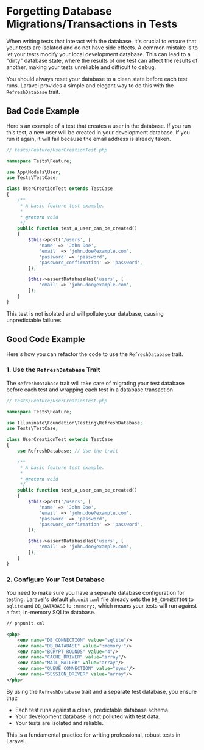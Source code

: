 # Forgetting Database Migrations/Transactions in Tests

When writing tests that interact with the database, it's crucial to ensure that your tests are isolated and do not have side effects. A common mistake is to let your tests modify your local development database. This can lead to a "dirty" database state, where the results of one test can affect the results of another, making your tests unreliable and difficult to debug.

You should always reset your database to a clean state before each test runs. Laravel provides a simple and elegant way to do this with the `RefreshDatabase` trait.

## Bad Code Example

Here's an example of a test that creates a user in the database. If you run this test, a new user will be created in your development database. If you run it again, it will fail because the email address is already taken.

```php
// tests/Feature/UserCreationTest.php

namespace Tests\Feature;

use App\Models\User;
use Tests\TestCase;

class UserCreationTest extends TestCase
{
    /**
     * A basic feature test example.
     *
     * @return void
     */
    public function test_a_user_can_be_created()
    {
        $this->post('/users', [
            'name' => 'John Doe',
            'email' => 'john.doe@example.com',
            'password' => 'password',
            'password_confirmation' => 'password',
        ]);

        $this->assertDatabaseHas('users', [
            'email' => 'john.doe@example.com',
        ]);
    }
}
```

This test is not isolated and will pollute your database, causing unpredictable failures.

## Good Code Example

Here's how you can refactor the code to use the `RefreshDatabase` trait.

### 1. Use the `RefreshDatabase` Trait

The `RefreshDatabase` trait will take care of migrating your test database before each test and wrapping each test in a database transaction.

```php
// tests/Feature/UserCreationTest.php

namespace Tests\Feature;

use Illuminate\Foundation\Testing\RefreshDatabase;
use Tests\TestCase;

class UserCreationTest extends TestCase
{
    use RefreshDatabase; // Use the trait

    /**
     * A basic feature test example.
     *
     * @return void
     */
    public function test_a_user_can_be_created()
    {
        $this->post('/users', [
            'name' => 'John Doe',
            'email' => 'john.doe@example.com',
            'password' => 'password',
            'password_confirmation' => 'password',
        ]);

        $this->assertDatabaseHas('users', [
            'email' => 'john.doe@example.com',
        ]);
    }
}
```

### 2. Configure Your Test Database

You need to make sure you have a separate database configuration for testing. Laravel's default `phpunit.xml` file already sets the `DB_CONNECTION` to `sqlite` and `DB_DATABASE` to `:memory:`, which means your tests will run against a fast, in-memory SQLite database.

```xml
// phpunit.xml

<php>
    <env name="DB_CONNECTION" value="sqlite"/>
    <env name="DB_DATABASE" value=":memory:"/>
    <env name="BCRYPT_ROUNDS" value="4"/>
    <env name="CACHE_DRIVER" value="array"/>
    <env name="MAIL_MAILER" value="array"/>
    <env name="QUEUE_CONNECTION" value="sync"/>
    <env name="SESSION_DRIVER" value="array"/>
</php>
```

By using the `RefreshDatabase` trait and a separate test database, you ensure that:
-   Each test runs against a clean, predictable database schema.
-   Your development database is not polluted with test data.
-   Your tests are isolated and reliable.

This is a fundamental practice for writing professional, robust tests in Laravel.
